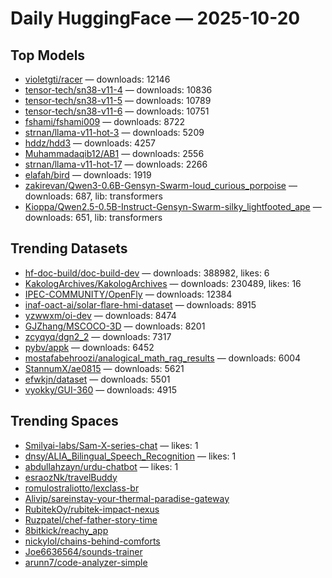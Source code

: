 # Daily HuggingFace — 2025-10-20


## Top Models
- [violetgti/racer](https://huggingface.co/violetgti/racer) — downloads: 12146
- [tensor-tech/sn38-v11-4](https://huggingface.co/tensor-tech/sn38-v11-4) — downloads: 10836
- [tensor-tech/sn38-v11-5](https://huggingface.co/tensor-tech/sn38-v11-5) — downloads: 10789
- [tensor-tech/sn38-v11-6](https://huggingface.co/tensor-tech/sn38-v11-6) — downloads: 10751
- [fshami/fshami009](https://huggingface.co/fshami/fshami009) — downloads: 8722
- [strnan/llama-v11-hot-3](https://huggingface.co/strnan/llama-v11-hot-3) — downloads: 5209
- [hddz/hdd3](https://huggingface.co/hddz/hdd3) — downloads: 4257
- [Muhammadaqib12/AB1](https://huggingface.co/Muhammadaqib12/AB1) — downloads: 2556
- [strnan/llama-v11-hot-17](https://huggingface.co/strnan/llama-v11-hot-17) — downloads: 2266
- [elafah/bird](https://huggingface.co/elafah/bird) — downloads: 1919
- [zakirevan/Qwen3-0.6B-Gensyn-Swarm-loud_curious_porpoise](https://huggingface.co/zakirevan/Qwen3-0.6B-Gensyn-Swarm-loud_curious_porpoise) — downloads: 687, lib: transformers
- [Kioppa/Qwen2.5-0.5B-Instruct-Gensyn-Swarm-silky_lightfooted_ape](https://huggingface.co/Kioppa/Qwen2.5-0.5B-Instruct-Gensyn-Swarm-silky_lightfooted_ape) — downloads: 651, lib: transformers



## Trending Datasets
- [hf-doc-build/doc-build-dev](https://huggingface.co/hf-doc-build/doc-build-dev) — downloads: 388982, likes: 6
- [KakologArchives/KakologArchives](https://huggingface.co/KakologArchives/KakologArchives) — downloads: 230489, likes: 16
- [IPEC-COMMUNITY/OpenFly](https://huggingface.co/IPEC-COMMUNITY/OpenFly) — downloads: 12384
- [inaf-oact-ai/solar-flare-hmi-dataset](https://huggingface.co/inaf-oact-ai/solar-flare-hmi-dataset) — downloads: 8915
- [yzwwxm/oi-dev](https://huggingface.co/yzwwxm/oi-dev) — downloads: 8474
- [GJZhang/MSCOCO-3D](https://huggingface.co/GJZhang/MSCOCO-3D) — downloads: 8201
- [zcyqyq/dgn2_2](https://huggingface.co/zcyqyq/dgn2_2) — downloads: 7317
- [pybv/appk](https://huggingface.co/pybv/appk) — downloads: 6452
- [mostafabehroozi/analogical_math_rag_results](https://huggingface.co/mostafabehroozi/analogical_math_rag_results) — downloads: 6004
- [StannumX/ae0815](https://huggingface.co/StannumX/ae0815) — downloads: 5621
- [efwkjn/dataset](https://huggingface.co/efwkjn/dataset) — downloads: 5501
- [vyokky/GUI-360](https://huggingface.co/vyokky/GUI-360) — downloads: 4915



## Trending Spaces
- [Smilyai-labs/Sam-X-series-chat](https://huggingface.co/Smilyai-labs/Sam-X-series-chat) — likes: 1
- [dnsy/ALIA_Bilingual_Speech_Recognition](https://huggingface.co/dnsy/ALIA_Bilingual_Speech_Recognition) — likes: 1
- [abdullahzayn/urdu-chatbot](https://huggingface.co/abdullahzayn/urdu-chatbot) — likes: 1
- [esraozNk/travelBuddy](https://huggingface.co/esraozNk/travelBuddy)
- [romulostraliotto/lexclass-br](https://huggingface.co/romulostraliotto/lexclass-br)
- [Alivip/sareinstay-your-thermal-paradise-gateway](https://huggingface.co/Alivip/sareinstay-your-thermal-paradise-gateway)
- [RubitekOy/rubitek-impact-nexus](https://huggingface.co/RubitekOy/rubitek-impact-nexus)
- [Ruzpatel/chef-father-story-time](https://huggingface.co/Ruzpatel/chef-father-story-time)
- [8bitkick/reachy_app](https://huggingface.co/8bitkick/reachy_app)
- [nickylol/chains-behind-comforts](https://huggingface.co/nickylol/chains-behind-comforts)
- [Joe6636564/sounds-trainer](https://huggingface.co/Joe6636564/sounds-trainer)
- [arunn7/code-analyzer-simple](https://huggingface.co/arunn7/code-analyzer-simple)
